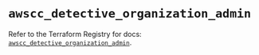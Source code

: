 # `awscc_detective_organization_admin`

Refer to the Terraform Registry for docs: [`awscc_detective_organization_admin`](https://registry.terraform.io/providers/hashicorp/awscc/0.70.0/docs/resources/detective_organization_admin).
